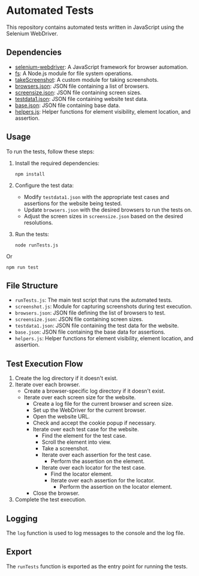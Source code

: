 
# Automated Tests

This repository contains automated tests written in JavaScript using the Selenium WebDriver.

## Dependencies

- [selenium-webdriver](https://www.npmjs.com/package/selenium-webdriver): A JavaScript framework for browser automation.
- [fs](https://nodejs.org/api/fs.html): A Node.js module for file system operations.
- [takeScreenshot](./screenshot.js): A custom module for taking screenshots.
- [browsers.json](./browsers.json): JSON file containing a list of browsers.
- [screensize.json](./screensize.json): JSON file containing screen sizes.
- [testdata1.json](./testdata1.json): JSON file containing website test data.
- [base.json](./base.json): JSON file containing base data.
- [helpers.js](./helpers.js): Helper functions for element visibility, element location, and assertion.

## Usage

To run the tests, follow these steps:

1. Install the required dependencies:

   ```shell
   npm install 
   ```

2. Configure the test data:

   - Modify `testdata1.json` with the appropriate test cases and assertions for the website being tested.
   - Update `browsers.json` with the desired browsers to run the tests on.
   - Adjust the screen sizes in `screensize.json` based on the desired resolutions.

3. Run the tests:

   ```shell
   node runTests.js
   ```
Or 
   ```shell
   npm run test
   ```
## File Structure

- `runTests.js`: The main test script that runs the automated tests.
- `screenshot.js`: Module for capturing screenshots during test execution.
- `browsers.json`: JSON file defining the list of browsers to test.
- `screensize.json`: JSON file containing screen sizes.
- `testdata1.json`: JSON file containing the test data for the website.
- `base.json`: JSON file containing the base data for assertions.
- `helpers.js`: Helper functions for element visibility, element location, and assertion.

## Test Execution Flow

1. Create the log directory if it doesn't exist.
2. Iterate over each browser.
   - Create a browser-specific log directory if it doesn't exist.
   - Iterate over each screen size for the website.
     - Create a log file for the current browser and screen size.
     - Set up the WebDriver for the current browser.
     - Open the website URL.
     - Check and accept the cookie popup if necessary.
     - Iterate over each test case for the website.
       - Find the element for the test case.
       - Scroll the element into view.
       - Take a screenshot.
       - Iterate over each assertion for the test case.
         - Perform the assertion on the element.
       - Iterate over each locator for the test case.
         - Find the locator element.
         - Iterate over each assertion for the locator.
           - Perform the assertion on the locator element.
     - Close the browser.
3. Complete the test execution.

## Logging

The `log` function is used to log messages to the console and the log file.

## Export

The `runTests` function is exported as the entry point for running the tests.

